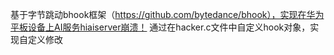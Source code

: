基于字节跳动bhook框架（https://github.com/bytedance/bhook），实现在华为平板设备上AI服务hiaiserver崩溃！
通过在hacker.c文件中自定义hook对象，实现自定义修改